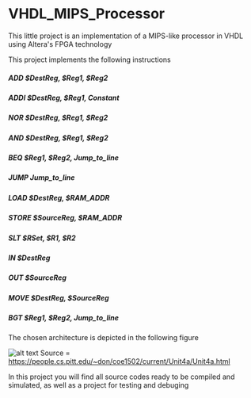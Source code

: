 # VHDL_MIPS_Processor
This little project is an implementation of a MIPS-like processor in VHDL using Altera's FPGA technology

This project implements the following instructions

##### ADD $DestReg, $Reg1, $Reg2
##### ADDI $DestReg, $Reg1, Constant
##### NOR $DestReg, $Reg1, $Reg2
##### AND $DestReg, $Reg1, $Reg2
##### BEQ $Reg1, $Reg2, Jump_to_line
##### JUMP Jump_to_line
##### LOAD $DestReg, $RAM_ADDR
##### STORE $SourceReg, $RAM_ADDR
##### SLT $RSet, $R1, $R2
##### IN $DestReg
##### OUT $SourceReg
##### MOVE $DestReg, $SourceReg
##### BGT $Reg1, $Reg2, Jump_to_line

The chosen architecture is depicted in the following figure

![alt text](http://people.cs.pitt.edu/~don/coe1502/current/Unit4a/fig548.jpg)
Source = https://people.cs.pitt.edu/~don/coe1502/current/Unit4a/Unit4a.html

In this project you will find all source codes ready to be compiled and simulated, as well as a project for testing and debuging
